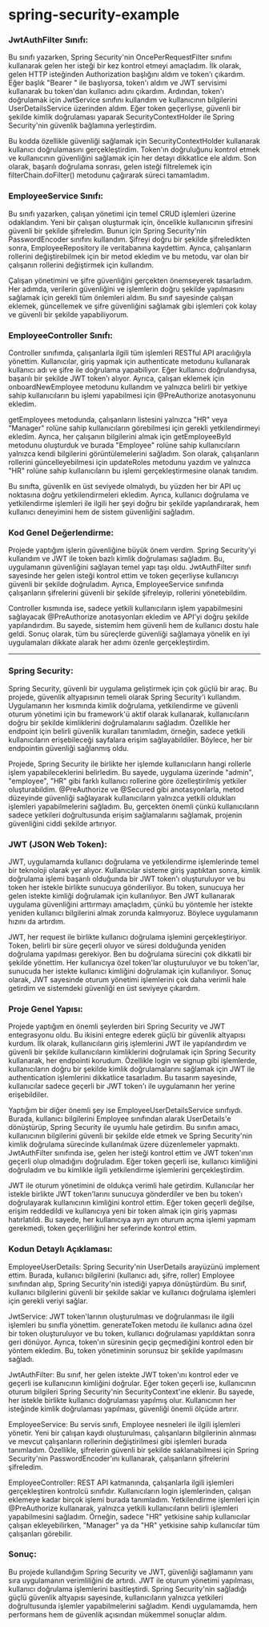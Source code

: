 # spring-security-example

### JwtAuthFilter Sınıfı:
Bu sınıfı yazarken, Spring Security'nin OncePerRequestFilter sınıfını kullanarak gelen her isteği bir kez kontrol etmeyi amaçladım. İlk olarak, gelen HTTP isteğinden Authorization başlığını aldım ve token'ı çıkardım. Eğer başlık "Bearer " ile başlıyorsa, token'ı aldım ve JWT servisimi kullanarak bu token'dan kullanıcı adını çıkardım. Ardından, token'ı doğrulamak için JwtService sınıfını kullandım ve kullanıcının bilgilerini UserDetailsService üzerinden aldım. Eğer token geçerliyse, güvenli bir şekilde kimlik doğrulaması yaparak SecurityContextHolder ile Spring Security'nin güvenlik bağlamına yerleştirdim.

Bu kodda özellikle güvenliği sağlamak için SecurityContextHolder kullanarak kullanıcı doğrulamasını gerçekleştirdim. Token'ın doğruluğunu kontrol etmek ve kullanıcının güvenliğini sağlamak için her detayı dikkatlice ele aldım. Son olarak, başarılı doğrulama sonrası, gelen isteği filtrelemek için filterChain.doFilter() metodunu çağırarak süreci tamamladım.

### EmployeeService Sınıfı:
Bu sınıfı yazarken, çalışan yönetimi için temel CRUD işlemleri üzerine odaklandım. Yeni bir çalışan oluşturmak için, öncelikle kullanıcının şifresini güvenli bir şekilde şifreledim. Bunun için Spring Security'nin PasswordEncoder sınıfını kullandım. Şifreyi doğru bir şekilde şifreledikten sonra, EmployeeRepository ile veritabanına kaydettim. Ayrıca, çalışanların rollerini değiştirebilmek için bir metod ekledim ve bu metodu, var olan bir çalışanın rollerini değiştirmek için kullandım.

Çalışan yönetimini ve şifre güvenliğini gerçekten önemseyerek tasarladım. Her adımda, verilerin güvenliğini ve işlemlerin doğru şekilde yapılmasını sağlamak için gerekli tüm önlemleri aldım. Bu sınıf sayesinde çalışan eklemek, güncellemek ve şifre güvenliğini sağlamak gibi işlemleri çok kolay ve güvenli bir şekilde yapabiliyorum.

### EmployeeController Sınıfı:
Controller sınıfımda, çalışanlarla ilgili tüm işlemleri RESTful API aracılığıyla yönettim. Kullanıcılar, giriş yapmak için authenticate metodunu kullanarak kullanıcı adı ve şifre ile doğrulama yapabiliyor. Eğer kullanıcı doğrulandıysa, başarılı bir şekilde JWT token'ı alıyor. Ayrıca, çalışan eklemek için onboardNewEmployee metodunu kullandım ve yalnızca belirli bir yetkiye sahip kullanıcıların bu işlemi yapabilmesi için @PreAuthorize anotasyonunu ekledim.

getEmployees metodunda, çalışanların listesini yalnızca "HR" veya "Manager" rolüne sahip kullanıcıların görebilmesi için gerekli yetkilendirmeyi ekledim. Ayrıca, her çalışanın bilgilerini almak için getEmployeeById metodunu oluşturduk ve burada "Employee" rolüne sahip kullanıcıların yalnızca kendi bilgilerini görüntülemelerini sağladım. Son olarak, çalışanların rollerini güncelleyebilmesi için updateRoles metodunu yazdım ve yalnızca "HR" rolüne sahip kullanıcıların bu işlemi gerçekleştirmesine olanak tanıdım.

Bu sınıfta, güvenlik en üst seviyede olmalıydı, bu yüzden her bir API uç noktasına doğru yetkilendirmeleri ekledim. Ayrıca, kullanıcı doğrulama ve yetkilendirme işlemleri ile ilgili her şeyi doğru bir şekilde yapılandırarak, hem kullanıcı deneyimini hem de sistem güvenliğini sağladım.

### Kod Genel Değerlendirme:
Projede yaptığım işlerin güvenliğine büyük önem verdim. Spring Security'yi kullandım ve JWT ile token bazlı kimlik doğrulaması sağladım. Bu, uygulamanın güvenliğini sağlayan temel yapı taşı oldu. JwtAuthFilter sınıfı sayesinde her gelen isteği kontrol ettim ve token geçerliyse kullanıcıyı güvenli bir şekilde doğruladım. Ayrıca, EmployeeService sınıfında çalışanların şifrelerini güvenli bir şekilde şifreleyip, rollerini yönetebildim.

Controller kısmında ise, sadece yetkili kullanıcıların işlem yapabilmesini sağlayacak @PreAuthorize anotasyonları ekledim ve API'yi doğru şekilde yapılandırdım. Bu sayede, sistemim hem güvenli hem de kullanıcı dostu hale geldi. Sonuç olarak, tüm bu süreçlerde güvenliği sağlamaya yönelik en iyi uygulamaları dikkate alarak her adımı özenle gerçekleştirdim.

<hr />

### Spring Security:
Spring Security, güvenli bir uygulama geliştirmek için çok güçlü bir araç. Bu projede, güvenlik altyapısının temeli olarak Spring Security'i kullandım. Uygulamanın her kısmında kimlik doğrulama, yetkilendirme ve güvenli oturum yönetimi için bu framework'ü aktif olarak kullanarak, kullanıcıların doğru bir şekilde kimliklerini doğrulamalarını sağladım. Özellikle her endpoint için belirli güvenlik kuralları tanımladım, örneğin, sadece yetkili kullanıcıların erişebileceği sayfalara erişim sağlayabildiler. Böylece, her bir endpointin güvenliği sağlanmış oldu.

Projede, Spring Security ile birlikte her işlemde kullanıcıların hangi rollerle işlem yapabileceklerini belirledim. Bu sayede, uygulama üzerinde "admin", "employee", "HR" gibi farklı kullanıcı rollerine göre özelleştirilmiş yetkiler oluşturabildim. @PreAuthorize ve @Secured gibi anotasyonlarla, metod düzeyinde güvenliği sağlayarak kullanıcıların yalnızca yetkili oldukları işlemleri yapabilmelerini sağladım. Bu, gerçekten önemli çünkü kullanıcıların sadece yetkileri doğrultusunda erişim sağlamalarını sağlamak, projenin güvenliğini ciddi şekilde artırıyor.

### JWT (JSON Web Token):
JWT, uygulamamda kullanıcı doğrulama ve yetkilendirme işlemlerinde temel bir teknoloji olarak yer alıyor. Kullanıcılar sisteme giriş yaptıktan sonra, kimlik doğrulama işlemi başarılı olduğunda bir JWT token'ı oluşturuluyor ve bu token her istekle birlikte sunucuya gönderiliyor. Bu token, sunucuya her gelen istekte kimliği doğrulamak için kullanılıyor. Ben JWT kullanarak uygulama güvenliğini arttırmayı amaçladım, çünkü bu yöntemle her istekte yeniden kullanıcı bilgilerini almak zorunda kalmıyoruz. Böylece uygulamanın hızını da artırdım.

JWT, her request ile birlikte kullanıcı doğrulama işlemini gerçekleştiriyor. Token, belirli bir süre geçerli oluyor ve süresi dolduğunda yeniden doğrulama yapılması gerekiyor. Ben bu doğrulama sürecini çok dikkatli bir şekilde yönettim. Her kullanıcıya özel token'lar oluşturuluyor ve bu token'lar, sunucuda her istekte kullanıcı kimliğini doğrulamak için kullanılıyor. Sonuç olarak, JWT sayesinde oturum yönetimi işlemlerini çok daha verimli hale getirdim ve sistemdeki güvenliği en üst seviyeye çıkardım.

### Proje Genel Yapısı:
Projede yaptığım en önemli şeylerden biri Spring Security ve JWT entegrasyonu oldu. Bu ikisini entegre ederek güçlü bir güvenlik altyapısı kurdum. İlk olarak, kullanıcıların giriş işlemlerini JWT ile yapılandırdım ve güvenli bir şekilde kullanıcıların kimliklerini doğrulamak için Spring Security kullanarak, her endpointi korudum. Özellikle login ve signup gibi işlemlerde, kullanıcıların doğru bir şekilde kimlik doğrulamalarını sağlamak için JWT ile authentication işlemlerini dikkatlice tasarladım. Bu tasarım sayesinde, kullanıcılar sadece geçerli bir JWT token'ı ile uygulamanın her yerine erişebildiler.

Yaptığım bir diğer önemli şey ise EmployeeUserDetailsService sınıfıydı. Burada, kullanıcı bilgilerini Employee sınıfından alarak UserDetails'e dönüştürüp, Spring Security ile uyumlu hale getirdim. Bu sınıfın amacı, kullanıcının bilgilerini güvenli bir şekilde elde etmek ve Spring Security'nin kimlik doğrulama sürecinde kullanılmak üzere düzenlemeler yapmaktı. JwtAuthFilter sınıfında ise, gelen her isteği kontrol ettim ve JWT token'ının geçerli olup olmadığını doğruladım. Eğer token geçerli ise, kullanıcı kimliğini doğruladım ve bu kimlikle ilgili yetkilendirme işlemlerini gerçekleştirdim.

JWT ile oturum yönetimini de oldukça verimli hale getirdim. Kullanıcılar her istekle birlikte JWT token'larını sunucuya gönderdiler ve ben bu token'ı doğrulayarak kullanıcının kimliğini kontrol ettim. Eğer token geçerli değilse, erişim reddedildi ve kullanıcıya yeni bir token almak için giriş yapması hatırlatıldı. Bu sayede, her kullanıcıya ayrı ayrı oturum açma işlemi yapmam gerekmedi, token geçerliliğini her seferinde kontrol ettim.

### Kodun Detaylı Açıklaması:
EmployeeUserDetails: Spring Security'nin UserDetails arayüzünü implement ettim. Burada, kullanıcı bilgilerini (kullanıcı adı, şifre, roller) Employee sınıfından alıp, Spring Security'nin istediği yapıya dönüştürdüm. Bu sınıf, kullanıcı bilgilerini güvenli bir şekilde saklar ve kullanıcı doğrulama işlemleri için gerekli veriyi sağlar.

JwtService: JWT token'larının oluşturulması ve doğrulanması ile ilgili işlemleri bu sınıfla yönettim. generateToken metodu ile kullanıcı adına özel bir token oluşturuluyor ve bu token, kullanıcı doğrulaması yapıldıktan sonra geri dönüyor. Ayrıca, token'ın süresinin geçip geçmediğini kontrol eden bir yöntem ekledim. Bu, token yönetiminin sorunsuz bir şekilde yapılmasını sağladı.

JwtAuthFilter: Bu sınıf, her gelen istekte JWT token'ını kontrol eder ve geçerli ise kullanıcının kimliğini doğrular. Eğer token geçerli ise, kullanıcının oturum bilgileri Spring Security'nin SecurityContext'ine eklenir. Bu sayede, her istekle birlikte kullanıcı doğrulaması yapılmış olur. Kullanıcının her isteğinde kimlik doğrulaması yapılması, güvenliği önemli ölçüde artırır.

EmployeeService: Bu servis sınıfı, Employee nesneleri ile ilgili işlemleri yönetir. Yeni bir çalışan kaydı oluşturulması, çalışanların bilgilerinin alınması ve mevcut çalışanların rollerinin değiştirilmesi gibi işlemleri burada tanımladım. Özellikle, şifrelerin güvenli bir şekilde saklanabilmesi için Spring Security'nin PasswordEncoder'ını kullanarak, çalışanların şifrelerini şifreledim.

EmployeeController: REST API katmanında, çalışanlarla ilgili işlemleri gerçekleştiren kontrolcü sınıfıdır. Kullanıcıların login işlemlerinden, çalışan eklemeye kadar birçok işlemi burada tanımladım. Yetkilendirme işlemleri için @PreAuthorize kullanarak, yalnızca yetkili kullanıcıların belirli işlemleri yapabilmesini sağladım. Örneğin, sadece "HR" yetkisine sahip kullanıcılar çalışan ekleyebilirken, "Manager" ya da "HR" yetkisine sahip kullanıcılar tüm çalışanları görebilir.

### Sonuç:
Bu projede kullandığım Spring Security ve JWT, güvenliği sağlamanın yanı sıra uygulamanın verimliliğini de artırdı. JWT ile oturum yönetimi yapılması, kullanıcı doğrulama işlemlerini basitleştirdi. Spring Security'nin sağladığı güçlü güvenlik altyapısı sayesinde, kullanıcıların yalnızca yetkileri doğrultusunda işlemler yapabilmelerini sağladım. Kendi uygulamamda, hem performans hem de güvenlik açısından mükemmel sonuçlar aldım.